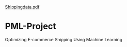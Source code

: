 [Shippingdata.pdf](https://github.com/8Pragadeesh/PML-Project/files/10948730/Shippingdata.pdf)
# PML-Project
Optimizing E-commerce Shipping Using Machine Learning
